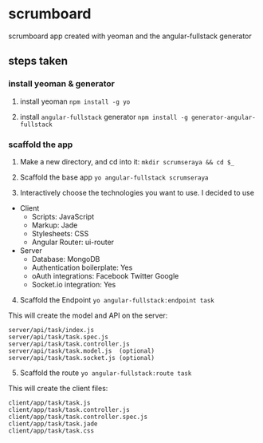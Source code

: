 # scrumboard
scrumboard app created with yeoman and the angular-fullstack generator

## steps taken

### install yeoman & generator

1) install yeoman
`npm install -g yo`

2) install `angular-fullstack` generator
`npm install -g generator-angular-fullstack`

### scaffold the app

1) Make a new directory, and cd into it:
`mkdir scrumseraya && cd $_`

2) Scaffold the base app
`yo angular-fullstack scrumseraya`

3) Interactively choose the technologies you want to use. I decided to use
- Client
    - Scripts: JavaScript
    - Markup: Jade
    - Stylesheets: CSS
    - Angular Router: ui-router
- Server
    - Database: MongoDB
    - Authentication boilerplate: Yes
    - oAuth integrations: Facebook Twitter Google
    - Socket.io integration: Yes

4) Scaffold the Endpoint
`yo angular-fullstack:endpoint task`

This will create the model and API on the server:
```
server/api/task/index.js
server/api/task/task.spec.js
server/api/task/task.controller.js
server/api/task/task.model.js  (optional)
server/api/task/task.socket.js (optional)
```

5) Scaffold the route
`yo angular-fullstack:route task`

This will create the client files:
```
client/app/task/task.js
client/app/task/task.controller.js
client/app/task/task.controller.spec.js
client/app/task/task.jade
client/app/task/task.css
```
